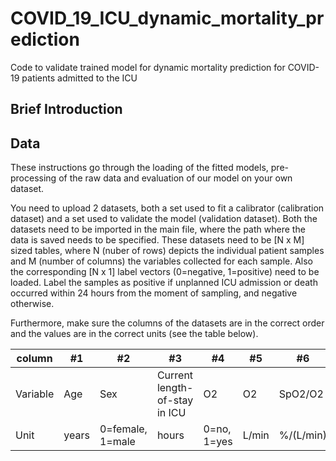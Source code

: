 # COVID_19_ICU_dynamic_mortality_prediction
Code to validate trained model for dynamic mortality prediction for COVID-19 patients admitted to the ICU


## Brief Introduction

## Data
These instructions go through the loading of the fitted models, pre-processing of the raw data and evaluation of our model on your own dataset.

You need to upload 2 datasets, both a set used to fit a calibrator (calibration dataset) and a set used to validate the model (validation dataset). 
Both the datasets need to be imported in the main file, where the path where the data is saved needs to be specified. These datasets need to be [N x M] sized tables, where N (nuber of rows) depicts the individual patient samples and M (number of columns) the variables collected for each sample. Also the corresponding [N x 1] label vectors (0=negative, 1=positive) need to be loaded. 
Label the samples as positive if unplanned ICU admission or death occurred within 24 hours from the moment of sampling, and negative otherwise.

Furthermore, make sure the columns of the datasets are in the correct order and the values are in the correct units (see the table below).





column | #1 | #2 | #3 | #4 | #5 | #6 | #7 | #8 | #9 | #10 | #11| #12 | #13 | #14 | #15 | #16 | #17 | #18 | #19 | #20 | #21 | #22 | #23 | #24 | #25 | #26 | #27
--- | --- | --- | --- |--- |--- |--- |--- |--- |--- |--- |---|--- |--- |--- |--- |--- |--- |--- |--- |--- |--- |--- |--- |--- |--- |--- |---
Variable | Age | Sex | Current length-of-stay in ICU | O2 | O2 | SpO2/O2 | SpO2 | Heart rate | Systolic blood pressure | Respiratory rate | Temperature| AVPU | ΔSpO2 | ΔHeart rate | ΔSystolic blood pressure | ΔRespiratory rate | ΔTemperature | ΔSpO2/O2 | ΔRespiratory rate | ΔTemperature | ΔSpO2/O2 | ΔRespiratory rate | ΔTemperature | ΔSpO2/O2 | ΔRespiratory rate | ΔTemperature | ΔSpO2/O2
Unit | years | 0=female, 1=male | hours | 0=no, 1=yes | L/min | %/(L/min) | % | bpm | mmHg | /min | °C| A=0,V=1,P=2,U=3 | % | bpm | mmHg | /min | °C | %/(L/min) | /min | °C | %/(L/min) | /min | °C | %/(L/min) | /min | °C | %/(L/min)
